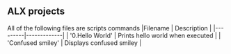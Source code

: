 ## ALX projects
All of the following files are scripts commands
|Filename | Description |
|---------|-------------|
| '0.Hello World' | Prints hello world when executed |
| 'Confused smiley' | Displays confused smiley |

